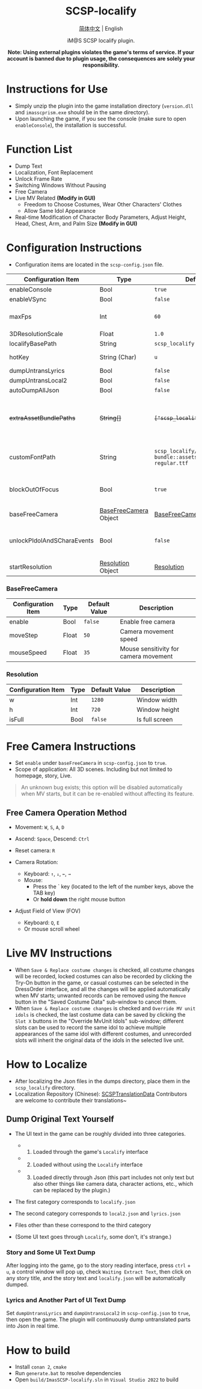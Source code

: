 <div align="center">

# SCSP-localify

[简体中文](README.md) | English

iM@S SCSP localify plugin.

**Note: Using external plugins violates the game's terms of service. If your account is banned due to plugin usage, the consequences are solely your responsibility.**

</div>



# Instructions for Use

- Simply unzip the plugin into the game installation directory (`version.dll` and `imasscprism.exe` should be in the same directory).
- Upon launching the game, if you see the console (make sure to open `enableConsole`), the installation is successful.



# Function List

- Dump Text
- Localization, Font Replacement
- Unlock Frame Rate
- Switching Windows Without Pausing
- Free Camera
- Live MV Related **(Modify in GUI)**
  - Freedom to Choose Costumes, Wear Other Characters' Clothes
  - Allow Same Idol Appearance
- Real-time Modification of Character Body Parameters, Adjust Height, Head, Chest, Arm, and Palm Size **(Modify in GUI)**




# Configuration Instructions

- Configuration items are located in the `scsp-config.json` file.

| Configuration Item    | Type      | Default Value                         | Description                                            |
| --------------------- | --------- | ------------------------------------- | ------------------------------------------------------ |
| enableConsole         | Bool      | `true`                                | Enable console                                         |
| enableVSync           | Bool      | `false`                               | Enable vertical sync                                   |
| maxFps                | Int       | `60`                                  | Maximum frame rate<br>When `enableVSync` is enabled, this configuration is ineffective |
| 3DResolutionScale | Float | `1.0` | 3D resolution render scale |
| localifyBasePath      | String    | `scsp_localify`                      | Localization file directory                            |
| hotKey                | String (Char) | `u`                               | Press `Ctrl` + this configured hotkey to **open the plugin GUI** |
| dumpUntransLyrics     | Bool      | `false`                               | Dump untranslated lyrics                               |
| dumpUntransLocal2     | Bool      | `false`                               | Dump untranslated text                                 |
| autoDumpAllJson       | Bool      | `false`                               | Dump all loaded JSON files                             |
| ~~extraAssetBundlePaths~~ | ~~String[]~~  | ~~`["scsp_localify/scsp-bundle"]`~~       | ~~Custom asset bundle paths~~<br> **This option is obsolete** <br>Use format `asset_bundle_path::asset_path` to specify an exact asset to use. |
| customFontPath        | String    | `scsp_localify/scsp-bundle::assets/font/sbtphumminge-regular.ttf` | Custom font path in asset bundles<br>Used for replacing built-in fonts in the game |
| blockOutOfFocus       | Bool      | `true`                                | Intercept window out-of-focus events<br>Game won't pause when switching to other windows |
| baseFreeCamera        | [BaseFreeCamera](#BaseFreeCamera) Object | [BaseFreeCamera](#BaseFreeCamera) | Free camera configuration                             |
| unlockPIdolAndSCharaEvents | Bool | `false` | Unlock Idol Event (アイドルイベント) and Support Event (サポートイベント) in `Characters` - `Overview` |
| startResolution | [Resolution](#Resolution) Object | [Resolution](#Resolution) | Game window resolution |



### BaseFreeCamera

| Configuration Item | Type   | Default Value | Description         |
| ------------------ | ------ | ------------- | --------------------|
| enable             | Bool   | `false`       | Enable free camera  |
| moveStep           | Float  | `50`          | Camera movement speed |
| mouseSpeed         | Float  | `35`          | Mouse sensitivity for camera movement |



### Resolution

| Configuration Item | Type | Default Value | Description    |
| ------------------ | ---- | ------------- | -------------- |
| w                  | Int  | `1280`        | Window width   |
| h                  | Int  | `720`         | Window height  |
| isFull             | Bool | `false`       | Is full screen |



# Free Camera Instructions

- Set `enable` under `baseFreeCamera` in `scsp-config.json` to `true`.
- Scope of application: All 3D scenes. Including but not limited to homepage, story, Live.
> An unknown bug exists; this option will be disabled automatically when MV starts, but it can be re-enabled without affecting its feature.



## Free Camera Operation Method

- Movement: `W`, `S`, `A`, `D`
- Ascend: `Space`, Descend: `Ctrl`
- Reset camera: `R`

- Camera Rotation: 
  - Keyboard: `↑`, `↓`, `←`, `→`
  - Mouse: 
    - Press the ` key (located to the left of the number keys, above the TAB key)
    - Or **hold down** the right mouse button
- Adjust Field of View (FOV)
  - Keyboard: `Q`, `E`
  - Or mouse scroll wheel



# Live MV Instructions

- When `Save & Replace costume changes` is checked, all costume changes will be recorded, locked costumes can also be recorded by clicking the Try-On button in the game, or casual costumes can be selected in the DressOrder interface, and all the changes will be applied automatically when MV starts; unwanted records can be removed using the `Remove` button in the "Saved Costume Data" sub-window to cancel them.
- When `Save & Replace costume changes` is checked and `Override MV unit idols` is checked, the last costume data can be saved by clicking the `Slot X` buttons in the "Override MvUnit Idols" sub-window; different slots can be used to record the same idol to achieve multiple appearances of the same idol with different costumes, and unrecorded slots will inherit the original data of the idols in the selected live unit.



# How to Localize

- After localizing the Json files in the dumps directory, place them in the `scsp_localify` directory.
- Localization Repository (Chinese): [SCSPTranslationData](https://github.com/ShinyGroup/SCSPTranslationData) Contributors are welcome to contribute their translations~



## Dump Original Text Yourself
- The UI text in the game can be roughly divided into three categories.

  - 1. Loaded through the game's `Localify` interface
  - 2. Loaded without using the `Localify` interface
  - 3. Loaded directly through Json (this part includes not only text but also other things like camera data, character actions, etc., which can be replaced by the plugin.)

  

- The first category corresponds to `localify.json`

- The second category corresponds to `local2.json` and `lyrics.json`

- Files other than these correspond to the third category

- (Some UI text goes through `Localify`, some don't, it's strange.)



### Story and Some UI Text Dump
After logging into the game, go to the story reading interface, press `ctrl` + `u`, a control window will pop up, check `Waiting Extract Text`, then click on any story title, and the story text and `localify.json` will be automatically dumped.



### Lyrics and Another Part of UI Text Dump
Set `dumpUntransLyrics` and `dumpUntransLocal2` in `scsp-config.json` to `true`, then open the game. The plugin will continuously dump untranslated parts into Json in real time.


# How to build
- Install `conan 2`, `cmake`
- Run `generate.bat` to resolve dependencies
- Open `build/ImasSCSP-localify.sln` in `Visual Studio 2022` to build